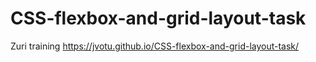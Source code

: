 # CSS-flexbox-and-grid-layout-task
Zuri training
https://jvotu.github.io/CSS-flexbox-and-grid-layout-task/

